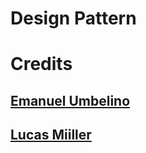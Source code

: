 # Design Pattern

# Credits

## [Emanuel Umbelino](https://github.com/EmanuelUmbelino)

## [Lucas Miiller](https://github.com/Lucasmiiller01)